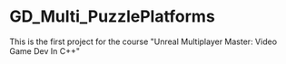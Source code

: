 # GD_Multi_PuzzlePlatforms
This is the first project for the course "Unreal Multiplayer Master: Video Game Dev In C++"
